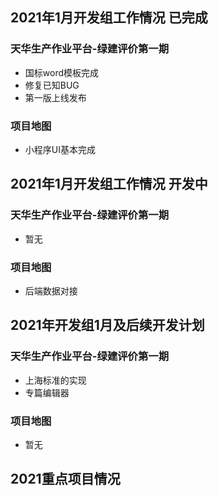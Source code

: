 ## 2021年1月开发组工作情况 已完成

### 天华生产作业平台-绿建评价第一期

- 国标word模板完成
- 修复已知BUG
- 第一版上线发布

### 项目地图

- 小程序UI基本完成

## 2021年1月开发组工作情况 开发中

### 天华生产作业平台-绿建评价第一期

- 暂无

### 项目地图

- 后端数据对接

## 2021年开发组1月及后续开发计划

### 天华生产作业平台-绿建评价第一期

- 上海标准的实现
- 专篇编辑器

### 项目地图

- 暂无

## 2021重点项目情况
